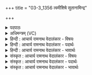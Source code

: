 +++
title = "03-3_1356 त्वमीशिषे सुतानामिन्द्र"

+++
<details><summary>पदपाठः</summary>

त्वम्। ई꣣शिषे। सुता꣡ना꣢म्। इ꣡न्द्र꣢꣯। त्वम्। अ꣡सु꣢꣯तानाम्। अ। सु꣣तानाम्। त्व꣢म्। रा꣡जा꣢꣯। ज꣡ना꣢꣯नाम्। १३५६।
</details>

<details><summary>अधिमन्त्रम् (VC)</summary>

- इन्द्रः
- प्रगाथः काण्वः
- गायत्री
- षड्जः
</details>

<details><summary>हिन्दी : आचार्य रामनाथ वेदालंकार - विषयः</summary>

अब जीवात्मा परमात्मा की स्तुति करता है।
</details>

<details><summary>हिन्दी : आचार्य रामनाथ वेदालंकार - पदार्थः</summary>

पदार्थान्वयभाषाः -  हे (इन्द्र) जगत् के रचयिता परमात्मन् ! (त्वम्) आप (सुतानाम्) उत्पन्न प्राणियों और पदार्थों के (ईशिषे) स्वमी हो, (त्वम्) आप ही (असुतानाम्) जो अभी उत्पन्न नहीं हुए,किन्तु भविष्य में उत्पन्न होनेवाले हैं,उन प्राणियों और पदार्थों के भी स्वामी हो। (त्वम्) आप ही (जनानाम्) मनुष्यों के (राजा) राजा हो ॥३॥
</details>

<details><summary>हिन्दी : आचार्य रामनाथ वेदालंकार - भावार्थः</summary>

भावार्थभाषाः -  जीवात्मा के अन्दर जो महान् शक्ति निहित है, वह परमात्मा की ही दी हुई है, इस कारण परमात्मा की स्तुति से यहाँ जीव अपने अभिमान को दूर कर रहा है ॥३॥ यहाँ उपास्य-उपासक का सम्बन्ध वर्णित होने से, जीवात्मा को उद्बोधन होने से और विद्वान् उपासकों का वर्णन होने से इस खण्ड की पूर्व खण्ड के साथ सङ्गति जाननी चाहिए ॥ ग्यारहवें अध्याय में प्रथम खण्ड समाप्त ॥
</details>

<details><summary>संस्कृत : आचार्य रामनाथ वेदालंकार - विषयः</summary>

अथ जीवात्मा परमात्मानं स्तौति।
</details>

<details><summary>संस्कृत : आचार्य रामनाथ वेदालंकार - पदार्थः</summary>

पदार्थान्वयभाषाः -  हे (इन्द्र) जगत्स्रष्टः परमात्मन् ! (त्वम्) त्वमेव (सुतानाम्) उत्पन्नानां प्राणिनां पदार्थानां च (ईशिषे) अधीश्वरोऽसि। (त्वम्) त्वमेव (असुतानाम्) अनुत्पन्नानां भाविनां प्राणिनां पदार्थानां च ईश्वरो भविष्यसि।(त्वम्)त्वमेव (जनानाम्) मनुष्याणां (राजा) सम्राट् असि ॥३॥
</details>

<details><summary>संस्कृत : आचार्य रामनाथ वेदालंकार - भावार्थः</summary>

भावार्थभाषाः -  जीवात्मनि या महती शक्तिर्निहिता सा परमात्मनैव प्रदत्तास्तीति परमात्मस्तुत्याऽत्र जीवः स्वाभिमानं निराकरोति ॥३॥ अत्रोपास्योपासकसम्बन्धवर्णनाद् जीवात्मोद्बोधनाद् विदुषामुपासकानां च वर्णनादेतत्खण्डस्य पूर्वखण्डेन संगतिर्वेद्या ॥ इत्येकादशेऽध्याये प्रथमः खण्डः।
</details>